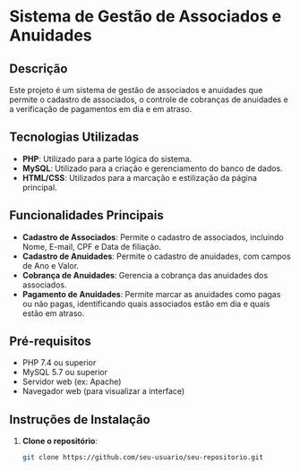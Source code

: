 # Sistema de Gestão de Associados e Anuidades

## Descrição
Este projeto é um sistema de gestão de associados e anuidades que permite o cadastro de associados, o controle de cobranças de anuidades e a verificação de pagamentos em dia e em atraso.

## Tecnologias Utilizadas
- **PHP**: Utilizado para a parte lógica do sistema.
- **MySQL**: Utilizado para a criação e gerenciamento do banco de dados.
- **HTML/CSS**: Utilizados para a marcação e estilização da página principal.

## Funcionalidades Principais
- **Cadastro de Associados**: Permite o cadastro de associados, incluindo Nome, E-mail, CPF e Data de filiação.
- **Cadastro de Anuidades**: Permite o cadastro de anuidades, com campos de Ano e Valor.
- **Cobrança de Anuidades**: Gerencia a cobrança das anuidades dos associados.
- **Pagamento de Anuidades**: Permite marcar as anuidades como pagas ou não pagas, identificando quais associados estão em dia e quais estão em atraso.

## Pré-requisitos
- PHP 7.4 ou superior
- MySQL 5.7 ou superior
- Servidor web (ex: Apache)
- Navegador web (para visualizar a interface)

## Instruções de Instalação

1. **Clone o repositório**:
   ```bash
   git clone https://github.com/seu-usuario/seu-repositorio.git
